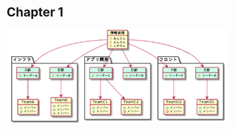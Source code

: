 # Chapter 1

![my組織図](https://raw.githubusercontent.com/TakaraShinya/nextjs-hands-on/2b470fde8df14a63fa009ec633e2820ff74264b5/dev-team-chart.png)
